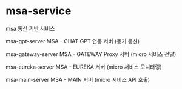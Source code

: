 # msa-service
msa 통신 기반 서비스

msa-gpt-server 
MSA - CHAT GPT 연동 서버 (동기 통신)

msa-gateway-server 
MSA - GATEWAY Proxy 서버 (micro 서비스 전달)

msa-eureka-server
MSA - EUREKA 서버 (micro 서비스 모니터링)

msa-main-server
MSA - MAIN 서버 (micro 서비스 API 호출)
